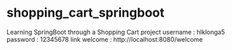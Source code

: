 # shopping_cart_springboot
Learning SpringBoot through a Shopping Cart project
username : hlklonga5
password : 12345678
link welcome : http://localhost:8080/welcome